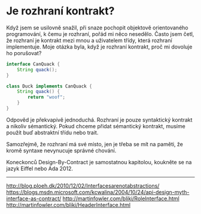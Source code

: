# Je rozhraní kontrakt?

Když jsem se usilovně snažil, při snaze pochopit objektově orientovaného programování,
k čemu je rozhraní, pořád mi něco nesedělo. Často jsem četl, že rozhraní je kontrakt mezi mnou a uživatelem
třídy, která rozhraní implementuje. Moje otázka byla, když je rozhraní kontrakt, proč mi dovoluje ho porušovat?

```java
interface CanQuack {
	String quack();
}

class Duck implements CanQuack {
    String quack() {
        return "woof";
    }
}
```

Odpověd je překvapivě jednoduchá. Rozhraní je pouze syntaktický kontrakt a nikoliv sémantický.
Pokud chceme přidat sémantický kontrakt, musíme použít buď abstraktní třídu nebo trait.

Samozřejmě, že rozhraní má své místo, jen je třeba se mít na paměti, že kromě syntaxe nevynucuje 
správné chování.

Koneckonců Design-By-Contract je samostatnou kapitolou, koukněte se na jazyk Eiffel nebo Ada 2012.

---

http://blog.ploeh.dk/2010/12/02/Interfacesarenotabstractions/
https://blogs.msdn.microsoft.com/kcwalina/2004/10/24/api-design-myth-interface-as-contract/
http://martinfowler.com/bliki/RoleInterface.html
http://martinfowler.com/bliki/HeaderInterface.html
